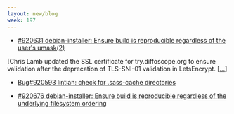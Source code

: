 ```yaml
---
layout: new/blog
week: 197
---
```


* [#920631 debian-installer: Ensure build is reproducible regardless of the user\'s umask(2)](https://bugs.debian.org/cgi-bin/bugreport.cgi?bug=920631)

 [Chris Lamb updated the SSL certificate for try.diffoscope.org to ensure validation after the deprecation of TLS-SNI-01 validation in LetsEncrypt. [[...](https://github.com/lamby/try.diffoscope.org/commit/6e0d9c30f4fc740809ab4c1510b4a5b37b8f8f43)]

* [Bug#920593 lintian: check for .sass-cache directories](https://bugs.debian.org/920593)

* [#920676 debian-installer: Ensure build is reproducible regardless of the underlying filesystem ordering](https://bugs.debian.org/920676)
